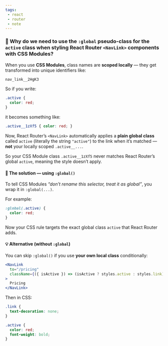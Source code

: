 ```yaml
---
tags: 
 - react
 - router
 - note
---
```


### 🧩 Why do we need to use the `:global` pseudo-class for the `active` class when styling React Router `<NavLink>` components with CSS Modules?

When you use **CSS Modules**, class names are **scoped locally** — they get transformed into unique identifiers like:

```css
nav_link__2HgK3
```

So if you write:

```css
.active {
  color: red;
}
```

it becomes something like:

```css
.active__1zXf5 { color: red; }
```

Now, React Router’s `<NavLink>` automatically applies a **plain global class** called `active` (literally the string `"active"`) to the link when it’s matched — **not** your locally scoped `.active__...`.

So your CSS Module class `.active__1zXf5` never matches React Router’s global `active`, meaning the style doesn’t apply.

#### 🧭 The solution — using `:global()`

To tell CSS Modules _“don’t rename this selector, treat it as global”_, you wrap it in `:global(...)`.

For example:

```css
:global(.active) {
  color: red;
}
```

Now your CSS rule targets the exact global class `active` that React Router adds.

#### 💡 Alternative (without `:global`)

You can skip `:global()` if you use **your own local class** conditionally:

```jsx
<NavLink
  to="/pricing"
  className={({ isActive }) => (isActive ? styles.active : styles.link)}
>
  Pricing
</NavLink>
```

Then in CSS:

```css
.link {
  text-decoration: none;
}

.active {
  color: red;
  font-weight: bold;
}
```